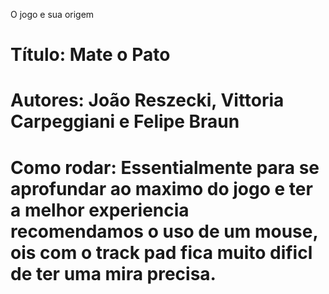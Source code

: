 O jogo e sua origem
# Título: Mate o Pato
# Autores: João Reszecki, Vittoria Carpeggiani e Felipe Braun
# Como rodar: Essentialmente para se aprofundar ao maximo do jogo e ter a melhor experiencia recomendamos o uso de um mouse, ois com o track pad fica muito dificl de ter uma mira precisa.
